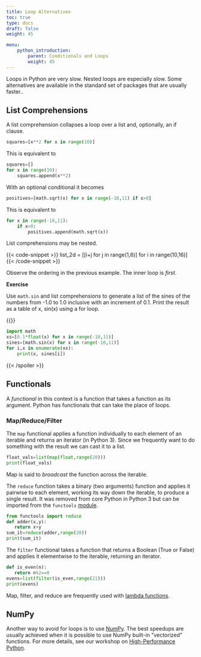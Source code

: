 ```yaml
---
title: Loop Alternatives
toc: true
type: docs
draft: false
weight: 45

menu:
    python_introduction:
        parent: Conditionals and Loops
        weight: 45
---
```


Loops in Python are very slow.  Nested loops are especially slow.  Some alternatives are available in the standard set of packages that are usually faster..

## List Comprehensions

A list comprehension collapses a loop over a list and, optionally, an if clause.

```python
squares=[x**2 for x in range(10)]
```

This is equivalent to

```python
squares=[]
for x in range(10):
    squares.append(x**2)
```

With an optional conditional it becomes

```python
positives=[math.sqrt(x) for x in range(-10,11) if x>0]
```

This is equivalent to

```python
for x in range(-10,11):
    if x>0:
        positives.append(math.sqrt(x))
```

List comprehensions may be nested.

{{< code-snippet >}}
list_2d = [[i+j for j in range(1,6)] for i in range(10,16)]
{{< /code-snippet >}}

Observe the ordering in the previous example.  The inner loop is _first_.

**Exercise**

Use `math.sin` and list comprehensions to generate a list of the sines of the numbers from -1.0 to 1.0 inclusive with an increment of 0.1.  Print the result as a table of x, sin(x) using a for loop.

{{<spoiler text="Example solution" >}}
```python
import math
xs=[0.1*float(x) for x in range(-10,11)]
sines=[math.sin(x) for x in range(-10,11)]
for i,x in enumerate(xs):
    print(x, sines[i])
```
{{< /spoiler >}}
  
## Functionals

A _functional_ in this context is a function that takes a function as its argument.  Python has functionals that can take the place of loops.

<!--- Theme includes mapping JS Leaflet, grabs hash followed by word map --->
<h3> Map/Reduce/Filter </h3>

The `map` functional applies a function individually to each element of an iterable and returns an iterator (in Python 3).  Since we frequently want to do something with the result we can cast it to a list.

```python
float_vals=list(map(float,range(20)))
print(float_vals)
```
Map is said to _broadcast_ the function across the iterable.


The `reduce` function takes a binary (two arguments) function and applies it pairwise to each element, working its way down the iterable, to produce a single result.  It was removed from core Python in Python 3 but can be imported from the `functools` [module](/courses/python_introduction/modules).
```python
from functools import reduce
def adder(x,y):
   return x+y
sum_it=reduce(adder,range(20))
print(sum_it)
```

The `filter` functional takes a function that returns a Boolean (True or False) and applies it elementwise to the iterable, returning an iterator.
```python
def is_even(n):
   return n%2==0
evens=list(filter(is_even,range(21)))
print(evens)
```

Map, filter, and reduce are frequently used with [lambda functions](/courses/python_introduction/advanced_functions).

## NumPy

Another way to avoid for loops is to use [NumPy](/courses/python_introduction/numpy_matplotlib_scipy).  The best speedups are usually achieved when it is possible to use NumPy built-in "vectorized" functions.  For more details, see our workshop on [High-Performance Python](/notes/python_hi_perf/serial_optimization).

